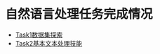 # 自然语言处理任务完成情况
* [Task1数据集探索](https://github.com/wsydl/NLP-Learn/tree/master/task1)
* [Task2基本文本处理技能](https://github.com/wsydl/NLP-Learn/edit/master/task2)
